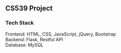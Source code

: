 ## CS539 Project
### Tech Stack
Frontend: HTML, CSS, JavaScript, jQuery, Bootstrap<br>
Backend: Flask, Restful API <br>
Database: MySQL <br>

